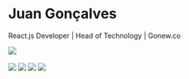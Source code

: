 # Juan Gonçalves
 React.js Developer | Head of Technology | Gonew.co
<div> 
  <a href="https://www.linkedin.com/in/juan-gonçalves-89675b179/" target="_blank"><img src="https://img.shields.io/badge/-Juan Gonçalves-%230077B5?style=for-the-badge&logo=linkedin&logoColor=white"></a> 
</div>
<br />
<div>
  <img src=https://img.shields.io/badge/JavaScript-F7DF1E?style=for-the-badge&logo=javascript&logoColor=black />
  <img src=https://img.shields.io/badge/TypeScript-007ACC?style=for-the-badge&logo=typescript&logoColor=white />
  <img src=https://img.shields.io/badge/React-61dafb?style=for-the-badge&logo=react&logoColor=333333 />
  <img src=https://img.shields.io/badge/next.js-000000?style=for-the-badge&logo=next.js&logoColor=white />
</div>
 
